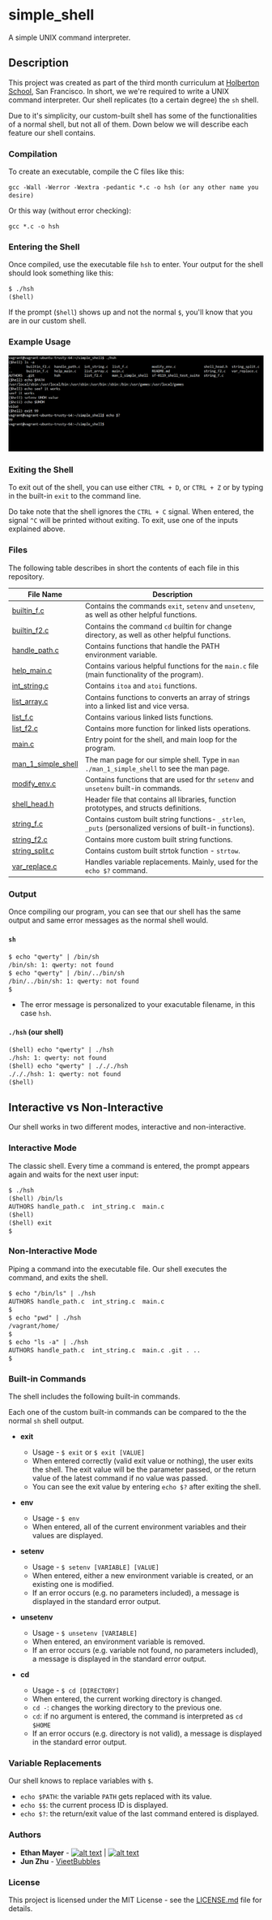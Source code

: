# simple_shell
A simple UNIX command interpreter.
## Description
This project was created as part of the third month curriculum at [Holberton School](https://www.holbertonschool.com/), San Francisco. In short, we we're required to write a UNIX command interpreter. Our shell replicates (to a certain degree) the `sh` shell. 

Due to it's simplicity, our custom-built shell has some of the functionalities of a normal shell, but not all of them. Down below we will describe each feature our shell contains.

### Compilation
To create an executable, compile the C files like this:
```
gcc -Wall -Werror -Wextra -pedantic *.c -o hsh (or any other name you desire)
```
Or this way (without error checking):
```
gcc *.c -o hsh
```
### Entering the Shell
Once compiled, use the executable file `hsh` to enter. Your output for the shell should look something like this:
```
$ ./hsh
($hell) 
```

If the prompt (`$hell`) shows up and not the normal `$`, you'll know that you are in our custom shell.

### Example Usage
![Shell Example](images/shell-example.png)


### Exiting the Shell
To exit out of the shell, you can use either `CTRL + D`, or `CTRL + Z` or by typing in the built-in `exit` to the command line.

Do take note that the shell ignores the `CTRL + C` signal. When entered, the signal `^C` will be printed without exiting. To exit, use one of the inputs explained above. 

### Files
The following table describes in short the contents of each file in this repository.


File Name | Description
--- | ---
[builtin_f.c](https://github.com/ethanpasta/simple_shell/blob/master/builtin_f.c) | Contains the commands `exit`, `setenv` and `unsetenv`, as well as other helpful functions.
[builtin_f2.c](https://github.com/ethanpasta/simple_shell/blob/master/builtin_f2.c) | Contains the command `cd` builtin for change directory, as well as other helpful functions.
[handle_path.c](https://github.com/ethanpasta/simple_shell/blob/master/handle_path.c) | Contains functions that handle the PATH environment variable.
[help_main.c](https://github.com/ethanpasta/simple_shell/blob/master/help_main.c) | Contains various helpful functions for the `main.c` file (main functionality of the program). 
[int_string.c](https://github.com/ethanpasta/simple_shell/blob/master/int_string.c) | Contains `itoa` and `atoi` functions.
[list_array.c](https://github.com/ethanpasta/simple_shell/blob/master/list_array.c) | Contains functions to converts an array of strings into a linked list and vice versa.
[list_f.c](https://github.com/ethanpasta/simple_shell/blob/B/list_f.c) | Contains various linked lists functions.
[list_f2.c](https://github.com/ethanpasta/simple_shell/blob/B/list_f2.c) | Contains more function for linked lists operations.
[main.c](https://github.com/ethanpasta/simple_shell/blob/master/main.c) | Entry point for the shell, and main loop for the program.
[man_1_simple_shell](https://github.com/ethanpasta/simple_shell/blob/master/man_1_simple_shell) | The man page for our simple shell. Type in `man ./man_1_simple_shell` to see the man page.
[modify_env.c](https://github.com/ethanpasta/simple_shell/blob/master/modify_env.c) | Contains functions that are used for thr `setenv` and `unsetenv` built-in commands.
[shell_head.h](https://github.com/ethanpasta/simple_shell/blob/master/shell_head.h) | Header file that contains all libraries, function prototypes, and structs definitions.
[string_f.c](https://github.com/ethanpasta/simple_shell/blob/master/string_f.c) | Contains custom built string functions- `_strlen`, `_puts` (personalized versions of built-in functions).
[string_f2.c](https://github.com/ethanpasta/simple_shell/blob/B/string_f2.c) | Contains more custom built string functions.
[string_split.c](https://github.com/ethanpasta/simple_shell/blob/master/string_split.c) | Contains custom built strtok function - `strtow`.
[var_replace.c](https://github.com/ethanpasta/simple_shell/blob/master/var_replace.c) | Handles variable replacements. Mainly, used for the `echo $?` command.

### Output
Once compiling our program, you can see that our shell has the same output and same error messages as the normal shell would.
#### `sh`
```
$ echo "qwerty" | /bin/sh
/bin/sh: 1: qwerty: not found
$ echo "qwerty" | /bin/../bin/sh
/bin/../bin/sh: 1: qwerty: not found
$
```
* The error message is personalized to your exacutable filename, in this case `hsh`.
#### `./hsh` (our shell)
```
($hell) echo "qwerty" | ./hsh
./hsh: 1: qwerty: not found
($hell) echo "qwerty" | ./././hsh
./././hsh: 1: qwerty: not found
($hell)
```
## Interactive vs Non-Interactive
Our shell works in two different modes, interactive and non-interactive.

### Interactive Mode
The classic shell. Every time a command is entered, the prompt appears again and waits for the next user input:
```
$ ./hsh
($hell) /bin/ls
AUTHORS handle_path.c  int_string.c  main.c
($hell)
($hell) exit
$
```

### Non-Interactive Mode
Piping a command into the executable file. Our shell executes the command, and exits the shell. 
```
$ echo "/bin/ls" | ./hsh
AUTHORS handle_path.c  int_string.c  main.c
$
$ echo "pwd" | ./hsh
/vagrant/home/
$
$ echo "ls -a" | ./hsh
AUTHORS handle_path.c  int_string.c  main.c .git . ..
$
```
### Built-in Commands
The shell includes the following built-in commands.

Each one of the custom built-in commands can be compared to the the normal `sh` shell output.
* **exit**
  * Usage - `$ exit` or `$ exit [VALUE]`
  * When entered correctly (valid exit value or nothing), the user exits the shell. The exit value will be the parameter passed, or the return value of the latest command if no value was passed.
  * You can see the exit value by entering `echo $?` after exiting the shell.

* **env**
  * Usage - `$ env`
  * When entered, all of the current environment variables and their values are displayed.

* **setenv**
  * Usage - `$ setenv [VARIABLE] [VALUE]`
  * When entered, either a new environment variable is created, or an existing one is modified.
  * If an error occurs (e.g. no parameters included), a message is displayed in the standard error output.

* **unsetenv**
  * Usage - `$ unsetenv [VARIABLE]`
  * When entered, an environment variable is removed.
  * If an error occurs (e.g. variable not found, no parameters included), a message is displayed in the standard error output.

* **cd**
  * Usage - `$ cd [DIRECTORY]`
  * When entered, the current working directory is changed.
  * `cd -`: changes the working directory to the previous one.
  * `cd`: if no argument is entered, the command is interpreted as `cd $HOME`
  * If an error occurs (e.g. directory is not valid), a message is displayed in the standard error output.

### Variable Replacements
Our shell knows to replace variables with `$`.
  * `echo $PATH`: the variable `PATH` gets replaced with its value.
  * `echo $$`: the current process ID is displayed.
  * `echo $?`: the return/exit value of the last command entered is displayed.

[1.2]: http://i.imgur.com/wWzX9uB.png (twitter)
[6.2]: http://i.imgur.com/9I6NRUm.png (github)
[1]: http://www.twitter.com/eitanmayer57
[6]: http://www.github.com/ethanpasta

### Authors
- **Ethan Mayer** - [![alt text][1.2]][1] | [![alt text][6.2]][6]
- **Jun Zhu** - [VieetBubbles](https://github.com/VieetBubbles)

### License
This project is licensed under the MIT License - see the [LICENSE.md](LICENSE.md) file for details.
